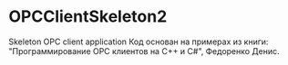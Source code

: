 # OPCClientSkeleton2
Skeleton OPC client application
Код основан на примерах из книги: "Программирование OPC клиентов на C++ и C#", Федоренко Денис.
